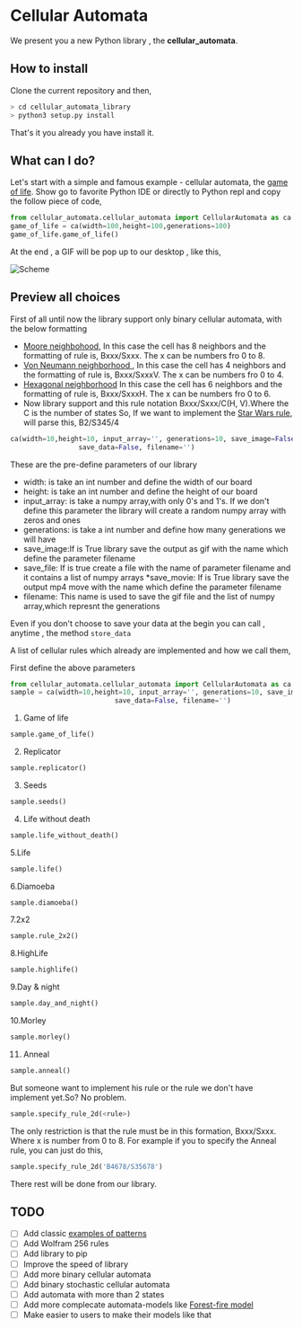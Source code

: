 # Cellular Automata

We present you a new Python library , the **cellular_automata**.

## How to install

Clone the current repository and then,

```bash
> cd cellular_automata_library
> python3 setup.py install
```

That's it you already you have install it.

## What can I do?

Let's start with a simple and famous example - cellular automata,
the [game of life](https://en.wikipedia.org/wiki/Conway%27s_Game_of_Life).
  Show go to favorite Python IDE or directly to Python repl and copy the follow piece of code,

```python
from cellular_automata.cellular_automata import CellularAutomata as ca
game_of_life = ca(width=100,height=100,generations=100)
game_of_life.game_of_life()
```

At the end , a GIF will be pop up to our desktop , like this,

 ![Scheme](resources/game_of_life.gif)


## Preview all choices

First of all until now the library support only binary cellular automata,
 with the below formatting
 * [Moore neighbohood](https://en.wikipedia.org/wiki/Moore_neighborhood),
 In this case the cell has 8 neighbors and the formatting of rule is,
 Bxxx/Sxxx. The x can be numbers fro 0 to 8.
 * [Von Neumann neighborhood
](https://en.wikipedia.org/wiki/Von_Neumann_neighborhood),
 In this case the cell has 4 neighbors and the formatting of rule is,
 Bxxx/SxxxV. The x can be numbers fro 0 to 4.
 * [Hexagonal neighborhood](https://en.wikibooks.org/wiki/Cellular_Automata/Neighborhood)
 In this case the cell has 6 neighbors and the formatting of rule is,
  Bxxx/SxxxH. The x can be numbers fro 0 to 6.
 * Now library support and this rule notation Bxxx/Sxxx/C(H, V).Where the C is the number of states
 So, If we want to implement the [Star Wars rule](http://www.mirekw.com/ca/rule_starwars.html), will
 parse this, B2/S345/4


```python
ca(width=10,height=10, input_array='', generations=10, save_image=False,save_movie=False
                 save_data=False, filename='')
```
These are the pre-define parameters of our library

* width: is take an int number and define the width of our board
* height: is take an int number and define the height of our board
* input_array: is take a numpy array,with only 0's and 1's. If we don't
define this parameter the library will create a random numpy array with zeros and ones
* generations: is take a int number and define how many generations we will have
* save_image:If is True library save the output as gif with the name which define the parameter filename
* save_file: If is true create a file with the name of parameter filename and it contains a list of numpy arrays
*save_movie: If is True library save the output mp4 move with the name which define the parameter filename
* filename: This name is used to save the gif file and the list of numpy array,which represnt the generations

Even if you don't choose to save your data at the begin you can call , anytime , the method `store_data`

A list of cellular rules which already are implemented and how we call them,

First define the above parameters

```python
from cellular_automata.cellular_automata import CellularAutomata as ca
sample = ca(width=10,height=10, input_array='', generations=10, save_image=False,
                          save_data=False, filename='')
```

1. Game of life
```python
sample.game_of_life()
```
2. Replicator
```python
sample.replicator()
```
3. Seeds
```python
sample.seeds()
```
4. Life without death
```python
sample.life_without_death()
```
5.Life
```python
sample.life()
```
6.Diamoeba
```python
sample.diamoeba()
```
7.2x2
```python
sample.rule_2x2()
```
8.HighLife
```python
sample.highlife()
```
9.Day & night
```python
sample.day_and_night()
```
10.Morley
```python
sample.morley()
```
11. Anneal
```python
sample.anneal()
```

But someone want to implement his rule or the rule we don't have implement yet.So? No problem.

```python
sample.specify_rule_2d(<rule>)
```
The only restriction is that the rule must be in this formation, Bxxx/Sxxx. Where x is number from 0 to 8.
For example if you to specify the Anneal rule, you can just do this,
```python
sample.specify_rule_2d('B4678/S35678')
```
There rest will be done from our library.



## TODO
- [ ] Add classic [examples of patterns](https://en.wikipedia.org/wiki/Conway%27s_Game_of_Life)
- [ ] Add Wolfram 256 rules
- [ ] Add library to pip
- [ ] Improve the speed of library
- [ ] Add more binary cellular automata
- [ ] Add binary stochastic cellular automata
- [ ] Add automata with more than 2 states
- [ ] Add more complecate automata-models like [Forest-fire model](https://en.wikipedia.org/wiki/Forest-fire_model)
- [ ] Make easier to users to make their models like that